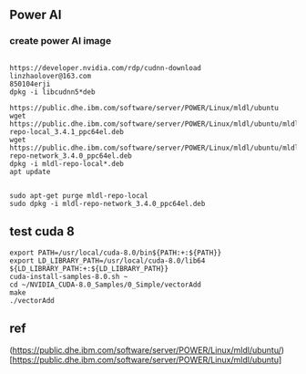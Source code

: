 ## Power AI
### create power AI image

```

https://developer.nvidia.com/rdp/cudnn-download
linzhaolover@163.com
850104erji
dpkg -i libcudnn5*deb

https://public.dhe.ibm.com/software/server/POWER/Linux/mldl/ubuntu
wget https://public.dhe.ibm.com/software/server/POWER/Linux/mldl/ubuntu/mldl-repo-local_3.4.1_ppc64el.deb
wget https://public.dhe.ibm.com/software/server/POWER/Linux/mldl/ubuntu/mldl-repo-network_3.4.0_ppc64el.deb
dpkg -i mldl-repo-local*.deb
apt update


sudo apt-get purge mldl-repo-local
sudo dpkg -i mldl-repo-network_3.4.0_ppc64el.deb

```

## test cuda 8
```
export PATH=/usr/local/cuda-8.0/bin${PATH:+:${PATH}}
export LD_LIBRARY_PATH=/usr/local/cuda-8.0/lib64 ${LD_LIBRARY_PATH:+:${LD_LIBRARY_PATH}}
cuda-install-samples-8.0.sh ~
cd ~/NVIDIA_CUDA-8.0_Samples/0_Simple/vectorAdd
make
./vectorAdd
```

## ref
(https://public.dhe.ibm.com/software/server/POWER/Linux/mldl/ubuntu/)[https://public.dhe.ibm.com/software/server/POWER/Linux/mldl/ubuntu]
